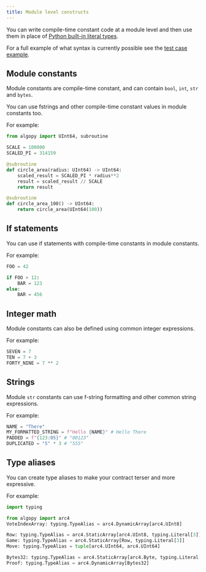 ```yaml
---
title: Module level constructs
---
```


You can write compile-time constant code at a module level and then use them in place of [Python built-in literal types](./lg-types#python-built-in-types).

For a full example of what syntax is currently possible see the [test case example](https://github.com/algorandfoundation/puya/blob/main/test_cases/module_consts/contract.py).

## Module constants

Module constants are compile-time constant, and can contain `bool`, `int`, `str` and `bytes`.

You can use fstrings and other compile-time constant values in module constants too.

For example:

```python
from algopy import UInt64, subroutine

SCALE = 100000
SCALED_PI = 314159

@subroutine
def circle_area(radius: UInt64) -> UInt64:
    scaled_result = SCALED_PI * radius**2
    result = scaled_result // SCALE
    return result

@subroutine
def circle_area_100() -> UInt64:
    return circle_area(UInt64(100))
```

## If statements

You can use if statements with compile-time constants in module constants.

For example:

```python
FOO = 42

if FOO > 12:
    BAR = 123
else:
    BAR = 456
```

## Integer math

Module constants can also be defined using common integer expressions.

For example:

```python
SEVEN = 7
TEN = 7 + 3
FORTY_NINE = 7 ** 2
```

## Strings

Module `str` constants can use f-string formatting and other common string expressions.

For example:

```python
NAME = "There"
MY_FORMATTED_STRING = f"Hello {NAME}" # Hello There
PADDED = f"{123:05}" # "00123"
DUPLICATED = "5" * 3 # "555"
```

## Type aliases

You can create type aliases to make your contract terser and more expressive.

For example:

```python
import typing

from algopy import arc4
VoteIndexArray: typing.TypeAlias = arc4.DynamicArray[arc4.UInt8]

Row: typing.TypeAlias = arc4.StaticArray[arc4.UInt8, typing.Literal[3]]
Game: typing.TypeAlias = arc4.StaticArray[Row, typing.Literal[3]]
Move: typing.TypeAlias = tuple[arc4.UInt64, arc4.UInt64]

Bytes32: typing.TypeAlias = arc4.StaticArray[arc4.Byte, typing.Literal[32]]
Proof: typing.TypeAlias = arc4.DynamicArray[Bytes32]
```